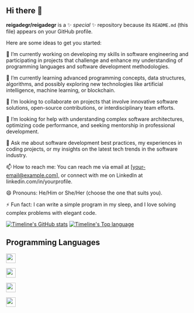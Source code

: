 ## Hi there 👋
**reigadegr/reigadegr** is a ✨ _special_ ✨ repository because its `README.md` (this file) appears on your GitHub profile.

Here are some ideas to get you started:

🔭 I’m currently working on developing my skills in software engineering and participating in projects that challenge and enhance my understanding of programming languages and software development methodologies.

🌱 I’m currently learning advanced programming concepts, data structures, algorithms, and possibly exploring new technologies like artificial intelligence, machine learning, or blockchain.

👯 I’m looking to collaborate on projects that involve innovative software solutions, open-source contributions, or interdisciplinary team efforts.

🤔 I’m looking for help with understanding complex software architectures, optimizing code performance, and seeking mentorship in professional development.

💬 Ask me about software development best practices, my experiences in coding projects, or my insights on the latest tech trends in the software industry.

📫 How to reach me: You can reach me via email at [your-email@example.com], or connect with me on LinkedIn at linkedin.com/in/yourprofile.

😄 Pronouns: He/Him or She/Her (choose the one that suits you).

⚡ Fun fact: I can write a simple program in my sleep, and I love solving complex problems with elegant code.

[![Timeline's GitHub stats](https://github-readme-stats.vercel.app/api?username=reigadegr&bg_color=30,e96443,904e95&title_color=fff&text_color=fff&count_private=true&hide_border=true)](https://github.com/anuraghazra/github-readme-stats)
[![Timeline's Top language](https://github-readme-stats.vercel.app/api/top-langs?username=reigadegr&bg_color=30,e96443,904e95&title_color=fff&text_color=fff&count_private=true&hide_border=true)](https://github.com/anuraghazra/github-readme-stats)

## Programming Languages
[<img height="26" src="https://shields.io/badge/C-A8B9CC.svg?style=flat-square&logo=C&logoColor=FFFFFF"/>](https://wikipedia.org/wiki/C_(programming_language))

[<img height="26" src="https://shields.io/badge/C%2B%2B-00599C.svg?style=flat-square&logo=C%2B%2B&logoColor=FFFFFF"/>](https://wikipedia.org/wiki/C%2B%2B)

[<img height="26" src="https://shields.io/badge/Rust-FFFFFF.svg?style=flat-square&logo=rust&logoColor=000000"/>](https://en.wikipedia.org/wiki/Rust_(programming_language))

[<img height="26" src="https://shields.io/badge/Java-F80000.svg?style=flat-square&logo=oracle&logoColor=FFFFFF"/>](https://wikipedia.org/wiki/Java_(programming_language))

